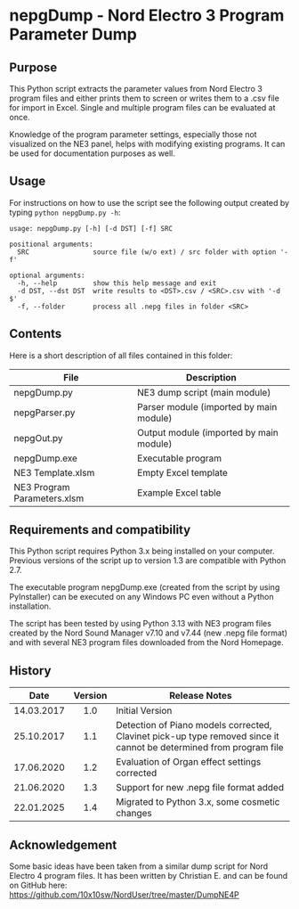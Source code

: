 # nepgDump - Nord Electro 3 Program Parameter Dump

## Purpose
This Python script extracts the parameter values from Nord Electro 3 program files and either prints them to screen or writes them to a .csv file for import in Excel. Single and multiple program files can be evaluated at once.

Knowledge of the program parameter settings, especially those not visualized on the NE3 panel, helps with modifying existing programs. It can be used for documentation purposes as well.

## Usage
For instructions on how to use the script see the following output created by typing `python nepgDump.py -h`:

```
usage: nepgDump.py [-h] [-d DST] [-f] SRC

positional arguments:
  SRC                source file (w/o ext) / src folder with option '-f'

optional arguments:
  -h, --help         show this help message and exit
  -d DST, --dst DST  write results to <DST>.csv / <SRC>.csv with '-d $'
  -f, --folder       process all .nepg files in folder <SRC>
```

## Contents
Here is a short description of all files contained in this folder:

File | Description
---- | -----------
nepgDump.py | NE3 dump script (main module)
nepgParser.py | Parser module (imported by main module)
nepgOut.py | Output module (imported by main module)
nepgDump.exe | Executable program
NE3 Template.xlsm | Empty Excel template
NE3 Program Parameters.xlsm | Example Excel table

## Requirements and compatibility
This Python script requires Python 3.x being installed on your computer. Previous versions of the script up to version 1.3 are compatible with Python 2.7.

The executable program nepgDump.exe (created from the script by using PyInstaller) can be executed on any Windows PC even without a Python installation.

The script has been tested by using Python 3.13 with NE3 program files created by the Nord Sound Manager v7.10 and v7.44 (new .nepg file format) and with several NE3 program files downloaded from the Nord Homepage.

## History
Date | Version | Release Notes
---- |:-------:| -------------
14.03.2017 | 1.0 | Initial Version  
25.10.2017 | 1.1 | Detection of Piano models corrected, Clavinet pick-up type removed since it cannot be determined from program file
17.06.2020 | 1.2 | Evaluation of Organ effect settings corrected
21.06.2020 | 1.3 | Support for new .nepg file format added
22.01.2025 | 1.4 | Migrated to Python 3.x, some cosmetic changes

## Acknowledgement
Some basic ideas have been taken from a similar dump script for Nord Electro 4 program files. It has been written by Christian E. and can be found on GitHub here: https://github.com/10x10sw/NordUser/tree/master/DumpNE4P
